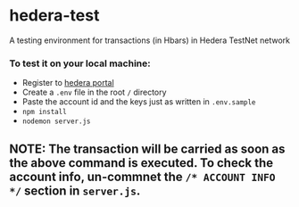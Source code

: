 # hedera-test
A testing environment for transactions (in Hbars) in Hedera TestNet network


### To test it on your local machine:
 - Register to [hedera portal](https://portal.hedera.com/register)
 - Create a `.env` file in the root `/` directory
 - Paste the account id and the keys just as written in `.env.sample`
 - `npm install`
 - `nodemon server.js`

## NOTE: The transaction will be carried as soon as the above command is executed. To check the account info, un-commnet the `/* ACCOUNT INFO */` section in `server.js`.
